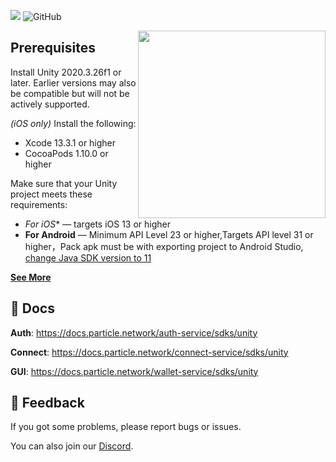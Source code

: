 
![](https://img.shields.io/badge/C%23-%F0%9F%92%AA-blue?style=round)
![GitHub](https://img.shields.io/github/license/silviopaganini/nft-market?style=round)


<img align="right" width="300" src="https://user-images.githubusercontent.com/2645876/189301811-ddd221a9-0e59-46eb-8f99-281307d45948.png"></img>

## **Prerequisites**

Install Unity 2020.3.26f1 or later. Earlier versions may also be compatible but will not be actively supported. 

*(iOS only)* Install the following:

- Xcode 13.3.1 or higher
- CocoaPods 1.10.0 or higher

Make sure that your Unity project meets these requirements:

- *For iOS** — targets iOS 13 or higher
- **For Android** — Minimum API Level 23 or higher,Targets API level 31 or higher，Pack apk must be with exporting project to Android Studio, [change Java SDK version to 11](https://stackoverflow.com/questions/66449161/how-to-upgrade-an-android-project-to-java-11)

**[See More](https://docs.particle.network/dashboard/unity-sdk-prerequisites)**

## 📗 Docs

**Auth**: https://docs.particle.network/auth-service/sdks/unity

**Connect**: https://docs.particle.network/connect-service/sdks/unity

**GUI**: https://docs.particle.network/wallet-service/sdks/unity

## 💼 Feedback

If you got some problems, please report bugs or issues.

You can also join our [Discord](https://discord.gg/2y44qr6CR2).
